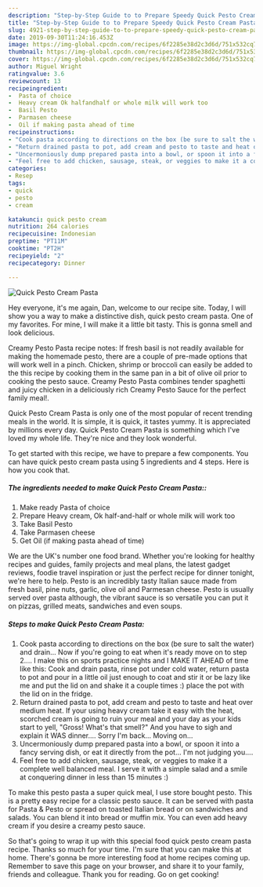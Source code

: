 ```yaml
---
description: "Step-by-Step Guide to to Prepare Speedy Quick Pesto Cream Pasta"
title: "Step-by-Step Guide to to Prepare Speedy Quick Pesto Cream Pasta"
slug: 4921-step-by-step-guide-to-to-prepare-speedy-quick-pesto-cream-pasta
date: 2019-09-30T11:24:16.453Z
image: https://img-global.cpcdn.com/recipes/6f2285e38d2c3d6d/751x532cq70/quick-pesto-cream-pasta-recipe-main-photo.jpg
thumbnail: https://img-global.cpcdn.com/recipes/6f2285e38d2c3d6d/751x532cq70/quick-pesto-cream-pasta-recipe-main-photo.jpg
cover: https://img-global.cpcdn.com/recipes/6f2285e38d2c3d6d/751x532cq70/quick-pesto-cream-pasta-recipe-main-photo.jpg
author: Miguel Wright
ratingvalue: 3.6
reviewcount: 13
recipeingredient:
-  Pasta of choice
-  Heavy cream Ok halfandhalf or whole milk will work too
-  Basil Pesto
-  Parmasen cheese
-  Oil if making pasta ahead of time
recipeinstructions:
- "Cook pasta according to directions on the box (be sure to salt the water) and drain... Now if you&#39;re going to eat when it&#39;s ready move on to step 2.... I make this on sports practice nights and I MAKE IT AHEAD of time like this: Cook and drain pasta, rinse pot under cold water, return pasta to pot and pour in a little oil just enough to coat and stir it or be lazy like me and put the lid on and shake it a couple times :) place the pot with the lid on in the fridge."
- "Return drained pasta to pot, add cream and pesto to taste and heat over medium heat. If your using heavy cream take it easy with the heat, scorched cream is going to ruin your meal and your day as your kids start to yell, &#34;Gross! What&#39;s that smelI?&#34; And you have to sigh and explain it WAS dinner.... Sorry I&#39;m back... Moving on..."
- "Uncermoniously dump prepared pasta into a bowl, or spoon it into a fancy serving dish, or eat it directly from the pot... I&#39;m not judging you...."
- "Feel free to add chicken, sausage, steak, or veggies to make it a complete well balanced meal. I serve it with a simple salad and a smile at conquering dinner in less than 15 minutes :)"
categories:
- Resep
tags:
- quick
- pesto
- cream

katakunci: quick pesto cream
nutrition: 264 calories
recipecuisine: Indonesian
preptime: "PT11M"
cooktime: "PT2H"
recipeyield: "2"
recipecategory: Dinner

---
```



![Quick Pesto Cream Pasta](https://img-global.cpcdn.com/recipes/6f2285e38d2c3d6d/751x532cq70/quick-pesto-cream-pasta-recipe-main-photo.jpg)

Hey everyone, it's me again, Dan, welcome to our recipe site. Today, I will show you a way to make a distinctive dish, quick pesto cream pasta. One of my favorites. For mine, I will make it a little bit tasty. This is gonna smell and look delicious.

Creamy Pesto Pasta recipe notes: If fresh basil is not readily available for making the homemade pesto, there are a couple of pre-made options that will work well in a pinch. Chicken, shrimp or broccoli can easily be added to the this recipe by cooking them in the same pan in a bit of olive oil prior to cooking the pesto sauce. Creamy Pesto Pasta combines tender spaghetti and juicy chicken in a deliciously rich Creamy Pesto Sauce for the perfect family meal!.

Quick Pesto Cream Pasta is only one of the most popular of recent trending meals in the world. It is simple, it is quick, it tastes yummy. It is appreciated by millions every day. Quick Pesto Cream Pasta is something which I've loved my whole life. They're nice and they look wonderful.


To get started with this recipe, we have to prepare a few components. You can have quick pesto cream pasta using 5 ingredients and 4 steps. Here is how you cook that.

##### The ingredients needed to make Quick Pesto Cream Pasta::

1. Make ready  Pasta of choice
1. Prepare  Heavy cream, Ok half-and-half or whole milk will work too
1. Take  Basil Pesto
1. Take  Parmasen cheese
1. Get  Oil (if making pasta ahead of time)


We are the UK&#39;s number one food brand. Whether you&#39;re looking for healthy recipes and guides, family projects and meal plans, the latest gadget reviews, foodie travel inspiration or just the perfect recipe for dinner tonight, we&#39;re here to help. Pesto is an incredibly tasty Italian sauce made from fresh basil, pine nuts, garlic, olive oil and Parmesan cheese. Pesto is usually served over pasta although, the vibrant sauce is so versatile you can put it on pizzas, grilled meats, sandwiches and even soups. 

##### Steps to make Quick Pesto Cream Pasta:

1. Cook pasta according to directions on the box (be sure to salt the water) and drain... Now if you&#39;re going to eat when it&#39;s ready move on to step 2.... I make this on sports practice nights and I MAKE IT AHEAD of time like this: Cook and drain pasta, rinse pot under cold water, return pasta to pot and pour in a little oil just enough to coat and stir it or be lazy like me and put the lid on and shake it a couple times :) place the pot with the lid on in the fridge.
1. Return drained pasta to pot, add cream and pesto to taste and heat over medium heat. If your using heavy cream take it easy with the heat, scorched cream is going to ruin your meal and your day as your kids start to yell, &#34;Gross! What&#39;s that smelI?&#34; And you have to sigh and explain it WAS dinner.... Sorry I&#39;m back... Moving on...
1. Uncermoniously dump prepared pasta into a bowl, or spoon it into a fancy serving dish, or eat it directly from the pot... I&#39;m not judging you....
1. Feel free to add chicken, sausage, steak, or veggies to make it a complete well balanced meal. I serve it with a simple salad and a smile at conquering dinner in less than 15 minutes :)


To make this pesto pasta a super quick meal, I use store bought pesto. This is a pretty easy recipe for a classic pesto sauce. It can be served with pasta for Pasta &amp; Pesto or spread on toasted Italian bread or on sandwiches and salads. You can blend it into bread or muffin mix. You can even add heavy cream if you desire a creamy pesto sauce. 

So that's going to wrap it up with this special food quick pesto cream pasta recipe. Thanks so much for your time. I'm sure that you can make this at home. There's gonna be more interesting food at home recipes coming up. Remember to save this page on your browser, and share it to your family, friends and colleague. Thank you for reading. Go on get cooking!
